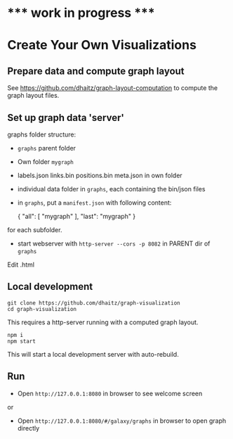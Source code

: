 # *** work in progress ***

# Create Your Own Visualizations

## Prepare data and compute graph layout

See https://github.com/dhaitz/graph-layout-computation to compute the graph layout files.

## Set up graph data 'server'
graphs folder structure:

* `graphs` parent folder
* Own folder `mygraph`
* labels.json links.bin positions.bin meta.json in own folder
* individual data folder in `graphs`, each containing the bin/json files
* in `graphs`, put a `manifest.json` with following content:


    {
      "all": [
        "mygraph"
      ],
      "last": "mygraph"
    }

for each subfolder.



* start webserver with `http-server --cors -p 8082` in PARENT dir of `graphs`

Edit .html 


## Local development

    git clone https://github.com/dhaitz/graph-visualization
    cd graph-visualization

This requires a http-server running with a computed graph layout.


    npm i
    npm start

This will start a local development server with auto-rebuild.




## Run

* Open `http://127.0.0.1:8080` in browser to see welcome screen


or


* Open `http://127.0.0.1:8080/#/galaxy/graphs` in browser to open graph directly

